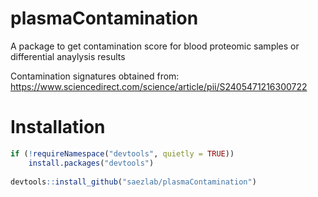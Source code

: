 # plasmaContamination

A package to get contamination score for blood proteomic samples or differential anaylysis results

Contamination signatures obtained from: https://www.sciencedirect.com/science/article/pii/S2405471216300722

# Installation
```r
if (!requireNamespace("devtools", quietly = TRUE))
    install.packages("devtools")
    
devtools::install_github("saezlab/plasmaContamination")
```
